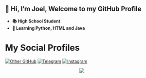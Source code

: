 ## 👋 Hi, I’m Joel, Welcome to my GitHub Profile
- **📚 High School Student**
- **🌱 Learning Python, HTML and Java**


# My Social Profiles
<p>
<a href="https://www.github.com/git-itsjoel"><img alt="Other GitHub" src="https://img.shields.io/badge/git-itsjoel-%23E4405F.svg?&style=for-the-badge&logo=github&logoColor=white"/></a>
<a href="https://t.me/joel_noob"><img alt="Telegram" src="https://img.shields.io/badge/joel_noob-2CA5E0?style=for-the-badge&logo=telegram&logoColor=white"/></a>
<a href="https://instagram.com/ig.itsjoel"><img alt="Instagram" src="https://img.shields.io/badge/ig.itsjoel-%23E4405F?style=for-the-badge&logo=instagram&logoColor=white"/></a>
</p>

<p align="center">
<img src="https://github-readme-stats.vercel.app/api?username=joelboban&theme=highcontrast" align="center">
</p>
